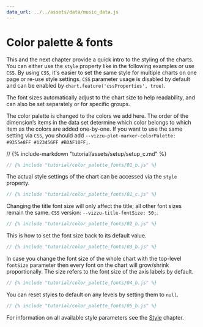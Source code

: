 ```yaml
---
data_url: ../../assets/data/music_data.js
---
```


# Color palette & fonts

This and the next chapter provide a quick intro to the styling of the charts.
You can either use the `style` property like in the following examples or use
`CSS`. By using `CSS`, it's easier to set the same style for multiple charts on
one page or re-use style settings. `CSS` parameter usage is disabled by default
and can be enabled by `chart.feature('cssProperties', true)`.

The font sizes automatically adjust to the chart size to help readability, and
can also be set separately or for specific groups.

The color palette is changed to the colors we add here. The order of the
dimension’s items in the data set determine which color belongs to which item as
the colors are added one-by-one. If you want to use the same setting via `CSS`,
you should add
`--vizzu-plot-marker-colorPalette: #9355e8FF #123456FF #BDAF10FF;`.

<div id="tutorial_01"></div>

// {% include-markdown "tutorial/assets/setup/setup_c.md" %}

```javascript
// {% include "tutorial/color_palette_fonts/01_b.js" %}
```

The actual style settings of the chart can be accessed via the `style` property.

```javascript
// {% include "tutorial/color_palette_fonts/01_c.js" %}
```

Changing the title font size will only affect the title; all other font sizes
remain the same. `CSS` version: `--vizzu-title-fontSize: 50;`.

<div id="tutorial_02"></div>

```javascript
// {% include "tutorial/color_palette_fonts/02_b.js" %}
```

This is how to set the font size back to its default value.

<div id="tutorial_03"></div>

```javascript
// {% include "tutorial/color_palette_fonts/03_b.js" %}
```

In case you change the font size of the whole chart with the top-level
`fontSize` parameter then every font on the chart will grow/shrink
proportionally. The size refers to the font size of the axis labels by default.

<div id="tutorial_04"></div>

```javascript
// {% include "tutorial/color_palette_fonts/04_b.js" %}
```

You can reset styles to default on any levels by setting them to `null`.

<div id="tutorial_05"></div>

```javascript
// {% include "tutorial/color_palette_fonts/05_b.js" %}
```

For information on all available style parameters see the [Style](./style.md)
chapter.

<script src="../tutorial.js"></script>
